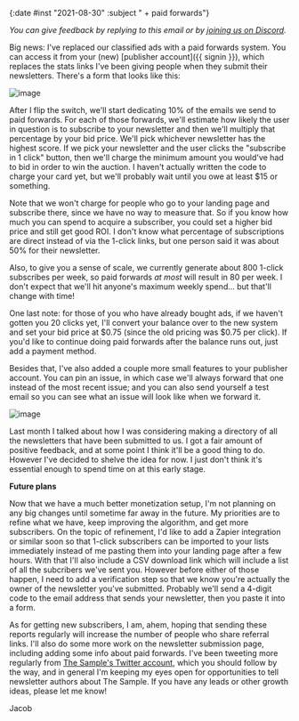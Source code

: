 {:date #inst "2021-08-30" :subject " + paid forwards"}

*You can give feedback by replying to this email or by [joining us on Discord](https://discord.gg/xAumsfVyRd).*

Big news: I've replaced our classified ads with a paid forwards system. You can access it from
your (new) [publisher account]({{ signin }}), which replaces the stats links I've been giving people when they submit their newsletters.
There's a form that looks like this:

![image](https://user-images.githubusercontent.com/3696602/131396648-1ce89bbe-b59a-4baf-b8ec-1694c537eddf.png)

After I flip the switch, we'll start dedicating 10% of the emails we send to paid forwards. For each of those forwards, we'll estimate how
likely the user in question is to subscribe to your newsletter and then we'll multiply that percentage by your bid price.
We'll pick whichever newsletter has the highest score. If we pick your newsletter and the user clicks the "subscribe in 1 click" button, then we'll charge
the minimum amount you would've had to bid in order to win the auction. I haven't actually written the code to charge your card yet, but we'll probably wait until you owe at least $15 or something.

Note that we won't charge for people who go to your landing page and subscribe there, since we
have no way to measure that. So if you know how much you can spend to acquire a subscriber, you could set a higher bid price and still get good ROI.
I don't know what percentage of subscriptions are direct instead of via the 1-click links, but one person said it was about 50% for their newsletter.

Also, to give you a sense of scale, we currently generate about 800 1-click subscribes per week, so paid forwards _at most_ will result in 80 per week. I don't expect that we'll hit anyone's maximum weekly spend... but that'll change with time!

One last note: for those of you who have already bought ads, if we haven't gotten you 20 clicks yet, I'll convert your balance over to the new system and set your bid price at $0.75 (since the old pricing was $0.75 per click). If you'd like to continue doing paid forwards after the balance runs out, just add a payment method.

Besides that, I've also added a couple more small features to your publisher account. You can pin an issue, in which case we'll always forward that one instead of the most recent issue; and you can also send yourself a test email so you can see what an issue will look like when we forward it.

![image](https://user-images.githubusercontent.com/3696602/131399951-6e23f3e1-6d96-4384-9591-5204f1c5ca65.png)

Last month I talked about how I was considering making a directory of all the newsletters that have been submitted to us. I got a fair amount of positive feedback, and at some point I think it'll be a good thing to do. However I've decided to shelve the idea for now. I just don't think it's essential enough to spend time on at this early stage.

**Future plans**

Now that we have a much better monetization setup, I'm not planning on any big changes until sometime far away in the future. My priorities are to refine what we have, keep improving the algorithm, and get more subscribers. On the topic of refinement, I'd like to add a Zapier integration or similar soon so that 1-click subscribers can be imported to your lists immediately instead of me pasting them into your landing page after a few hours. With that I'll also include a CSV download link which will include a list of all the subcribers we've sent you. However before either of those happen, I need to add a verification step so that we know you're actually the owner of the newsletter you've submitted. Probably we'll send a 4-digit code to the email address that sends your newsletter, then you paste it into a form.

As for getting new subscribers, I am, ahem, hoping that sending these reports regularly will increase the number of people who share referral links. I'll also do some more work on the newsletter submission page, including adding some info about paid forwards. I've been tweeting more regularly from [The Sample's Twitter account](https://twitter.com/the_sample_umm), which you should follow by the way, and in general I'm keeping my eyes open for opportunities to tell newsletter authors about The Sample. If you have any leads or other growth ideas, please let me know!

Jacob
